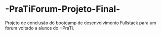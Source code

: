 # -PraTiForum-Projeto-Final-
Projeto de conclusão do bootcamp de desenvolvimento Fullstack para um forum voltado a alunos do +PraTi.
